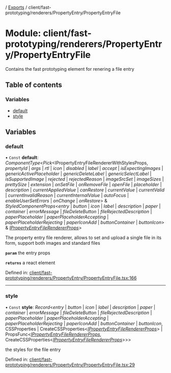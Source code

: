 [](../README.md) / [Exports](../modules.md) / client/fast-prototyping/renderers/PropertyEntry/PropertyEntryFile

# Module: client/fast-prototyping/renderers/PropertyEntry/PropertyEntryFile

Contains the fast prototyping element for renering a file entry

## Table of contents

### Variables

- [default](client_fast_prototyping_renderers_propertyentry_propertyentryfile.md#default)
- [style](client_fast_prototyping_renderers_propertyentry_propertyentryfile.md#style)

## Variables

### default

• `Const` **default**: *ComponentType*<*Pick*<IPropertyEntryFileRendererWithStylesProps, *propertyId* \| *args* \| *rtl* \| *icon* \| *disabled* \| *label* \| *accept* \| *isExpectingImages* \| *genericActivePlaceholder* \| *genericDeleteLabel* \| *genericSelectLabel* \| *isSupportedImage* \| *rejected* \| *rejectedReason* \| *imageSrcSet* \| *imageSizes* \| *prettySize* \| *extension* \| *onSetFile* \| *onRemoveFile* \| *openFile* \| *placeholder* \| *description* \| *currentAppliedValue* \| *canRestore* \| *currentValue* \| *currentValid* \| *currentInvalidReason* \| *currentInternalValue* \| *autoFocus* \| *enableUserSetErrors* \| *onChange* \| *onRestore*\> & *StyledComponentProps*<*entry* \| *button* \| *icon* \| *label* \| *description* \| *paper* \| *container* \| *errorMessage* \| *fileDeleteButton* \| *fileRejectedDescription* \| *paperPlaceholder* \| *paperPlaceholderAccepting* \| *paperPlaceholderRejecting* \| *paperIconAdd* \| *buttonContainer* \| *buttonIcon*\> & [*IPropertyEntryFileRendererProps*](../interfaces/client_internal_components_propertyentry_propertyentryfile.ipropertyentryfilerendererprops.md)\>

The property entry file renderer, allows to set and upload a single file in its
form, support both images and standard files

**`param`** the entry props

**`returns`** a react element

Defined in: [client/fast-prototyping/renderers/PropertyEntry/PropertyEntryFile.tsx:166](https://github.com/onzag/itemize/blob/28218320/client/fast-prototyping/renderers/PropertyEntry/PropertyEntryFile.tsx#L166)

___

### style

• `Const` **style**: *Record*<*entry* \| *button* \| *icon* \| *label* \| *description* \| *paper* \| *container* \| *errorMessage* \| *fileDeleteButton* \| *fileRejectedDescription* \| *paperPlaceholder* \| *paperPlaceholderAccepting* \| *paperPlaceholderRejecting* \| *paperIconAdd* \| *buttonContainer* \| *buttonIcon*, CSSProperties \| CreateCSSProperties<[*IPropertyEntryFileRendererProps*](../interfaces/client_internal_components_propertyentry_propertyentryfile.ipropertyentryfilerendererprops.md)\> \| PropsFunc<[*IPropertyEntryFileRendererProps*](../interfaces/client_internal_components_propertyentry_propertyentryfile.ipropertyentryfilerendererprops.md), CreateCSSProperties<[*IPropertyEntryFileRendererProps*](../interfaces/client_internal_components_propertyentry_propertyentryfile.ipropertyentryfilerendererprops.md)\>\>\>

the styles for the file entry

Defined in: [client/fast-prototyping/renderers/PropertyEntry/PropertyEntryFile.tsx:29](https://github.com/onzag/itemize/blob/28218320/client/fast-prototyping/renderers/PropertyEntry/PropertyEntryFile.tsx#L29)
